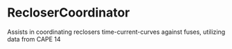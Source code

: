 # RecloserCoordinator
Assists in coordinating reclosers time-current-curves against fuses, utilizing data from CAPE 14
